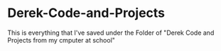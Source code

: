 # Derek-Code-and-Projects

This is everything that I've saved under the Folder of "Derek Code and Projects from my cmputer at school"
